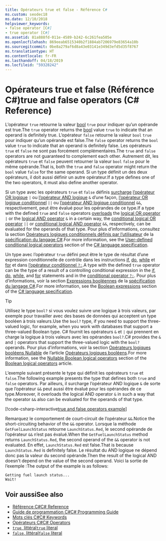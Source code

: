 ```yaml
---
title: Opérateurs true et false - Référence C#
ms.custom: seodec18
ms.date: 12/10/2018
helpviewer_keywords:
- false operator [C#]
- true operator [C#]
ms.assetid: 81a888fd-011e-4589-b242-6c261fea505e
ms.openlocfilehash: 869eeab6515340b2f1884ab7206979e83654a10b
ms.sourcegitcommit: 0be8a279af6d8a43e03141e349d3efd5d35f8767
ms.translationtype: HT
ms.contentlocale: fr-FR
ms.lasthandoff: 04/18/2019
ms.locfileid: "59328242"
---
```

# <a name="true-and-false-operators-c-reference"></a><span data-ttu-id="be0ca-102">Opérateurs true et false (Référence C#)</span><span class="sxs-lookup"><span data-stu-id="be0ca-102">true and false operators (C# Reference)</span></span>

<span data-ttu-id="be0ca-103">L’opérateur `true` retourne la valeur [bool](bool.md) `true` pour indiquer qu’un opérande est true.</span><span class="sxs-lookup"><span data-stu-id="be0ca-103">The `true` operator returns the [bool](bool.md) value `true` to indicate that an operand is definitely true.</span></span> <span data-ttu-id="be0ca-104">L’opérateur `false` retourne la valeur `bool` `true` pour indiquer qu’un opérande est false.</span><span class="sxs-lookup"><span data-stu-id="be0ca-104">The `false` operator returns the `bool` value `true` to indicate that an operand is definitely false.</span></span> <span data-ttu-id="be0ca-105">Les opérateurs `true` et `false` ne sont pas forcément complémentaires.</span><span class="sxs-lookup"><span data-stu-id="be0ca-105">The `true` and `false` operators are not guaranteed to complement each other.</span></span> <span data-ttu-id="be0ca-106">Autrement dit, les opérateurs `true` et `false` peuvent retourner la valeur `bool` `false` pour le même opérande.</span><span class="sxs-lookup"><span data-stu-id="be0ca-106">That is, both the `true` and `false` operator might return the `bool` value `false` for the same operand.</span></span> <span data-ttu-id="be0ca-107">Si un type définit un des deux opérateurs, il doit aussi définir un autre opérateur.</span><span class="sxs-lookup"><span data-stu-id="be0ca-107">If a type defines one of the two operators, it must also define another operator.</span></span>

<span data-ttu-id="be0ca-108">Si un type avec les opérateurs `true` et `false` définis [surcharge](operator.md) [l’opérateur OR logique](../operators/boolean-logical-operators.md#logical-or-operator-) `|` ou [l’opérateur AND logique](../operators/boolean-logical-operators.md#logical-and-operator-) `&` d’une façon, [l’opérateur OR logique conditionnel](../operators/boolean-logical-operators.md#conditional-logical-or-operator-) `||` ou [l’opérateur AND logique conditionnel](../operators/boolean-logical-operators.md#conditional-logical-and-operator-) `&&`, respectivement, peut être évalué pour les opérandes de ce type.</span><span class="sxs-lookup"><span data-stu-id="be0ca-108">If a type with the defined `true` and `false` operators [overloads](operator.md) the [logical OR operator](../operators/boolean-logical-operators.md#logical-or-operator-) `|` or the [logical AND operator](../operators/boolean-logical-operators.md#logical-and-operator-) `&` in a certain way, the [conditional logical OR operator](../operators/boolean-logical-operators.md#conditional-logical-or-operator-) `||` or [conditional logical AND operator](../operators/boolean-logical-operators.md#conditional-logical-and-operator-) `&&`, respectively, can be evaluated for the operands of that type.</span></span> <span data-ttu-id="be0ca-109">Pour plus d’informations, consultez la section [Opérateurs logiques conditionnels définis par l’utilisateur](~/_csharplang/spec/expressions.md#user-defined-conditional-logical-operators) de la [spécification du langage C#](../language-specification/index.md).</span><span class="sxs-lookup"><span data-stu-id="be0ca-109">For more information, see the [User-defined conditional logical operators](~/_csharplang/spec/expressions.md#user-defined-conditional-logical-operators) section of the [C# language specification](../language-specification/index.md).</span></span>

<span data-ttu-id="be0ca-110">Un type avec l’opérateur `true` défini peut être le type de résultat d’une expression conditionnelle de contrôle dans les instructions [if](if-else.md), [do](do.md), [while](while.md) et [for](for.md) et dans [l’opérateur conditionnel `?:`](../operators/conditional-operator.md).</span><span class="sxs-lookup"><span data-stu-id="be0ca-110">A type with the defined `true` operator can be the type of a result of a controlling conditional expression in the [if](if-else.md), [do](do.md), [while](while.md), and [for](for.md) statements and in the [conditional operator `?:`](../operators/conditional-operator.md).</span></span> <span data-ttu-id="be0ca-111">Pour plus d’informations, voir la section [Expressions booléennes](~/_csharplang/spec/expressions.md#boolean-expressions) de la [spécification du langage C#](../language-specification/index.md).</span><span class="sxs-lookup"><span data-stu-id="be0ca-111">For more information, see the [Boolean expressions](~/_csharplang/spec/expressions.md#boolean-expressions) section of the [C# language specification](../language-specification/index.md).</span></span>

> [!TIP]
> <span data-ttu-id="be0ca-112">Utilisez le type `bool?` si vous voulez suivre une logique à trois valeurs, par exemple pour travailler avec des bases de données qui acceptent un type booléen à trois valeurs.</span><span class="sxs-lookup"><span data-stu-id="be0ca-112">Use the `bool?` type, if you need to support the three-valued logic, for example, when you work with databases that support a three-valued Boolean type.</span></span> <span data-ttu-id="be0ca-113">C# fournit les opérateurs `&` et `|` qui prennent en charge la logique à trois valeurs avec les opérandes `bool?`.</span><span class="sxs-lookup"><span data-stu-id="be0ca-113">C# provides the `&` and `|` operators that support the three-valued logic with the `bool?` operands.</span></span> <span data-ttu-id="be0ca-114">Pour plus d’informations, voir la section [Opérateurs logiques booléens Nullable](../operators/boolean-logical-operators.md#nullable-boolean-logical-operators) de l’article [Opérateurs logiques booléens](../operators/boolean-logical-operators.md).</span><span class="sxs-lookup"><span data-stu-id="be0ca-114">For more information, see the [Nullable Boolean logical operators](../operators/boolean-logical-operators.md#nullable-boolean-logical-operators) section of the [Boolean logical operators](../operators/boolean-logical-operators.md) article.</span></span>

<span data-ttu-id="be0ca-115">L’exemple suivant présente le type qui définit les opérateurs `true` et `false`.</span><span class="sxs-lookup"><span data-stu-id="be0ca-115">The following example presents the type that defines both `true` and `false` operators.</span></span> <span data-ttu-id="be0ca-116">Par ailleurs, il surcharge l’opérateur AND logique `&` de sorte que l’opérateur `&&` peut aussi être évalué pour les opérandes de ce type.</span><span class="sxs-lookup"><span data-stu-id="be0ca-116">Moreover, it overloads the logical AND operator `&` in such a way that the operator `&&` also can be evaluated for the operands of that type.</span></span>

[!code-csharp-interactive[true and false operators example](~/samples/snippets/csharp/keywords/TrueFalseOperatorsExample.cs)]

<span data-ttu-id="be0ca-117">Remarquez le comportement de court-circuit de l’opérateur `&&`.</span><span class="sxs-lookup"><span data-stu-id="be0ca-117">Notice the short-circuiting behavior of the `&&` operator.</span></span> <span data-ttu-id="be0ca-118">Lorsque la méthode `GetFuelLaunchStatus` retourne `LaunchStatus.Red`, le second opérande de l’opérateur `&&` n’est pas évalué.</span><span class="sxs-lookup"><span data-stu-id="be0ca-118">When the `GetFuelLaunchStatus` method returns `LaunchStatus.Red`, the second operand of the `&&` operator is not evaluated.</span></span> <span data-ttu-id="be0ca-119">En effet, `LaunchStatus.Red` est false.</span><span class="sxs-lookup"><span data-stu-id="be0ca-119">That is because `LaunchStatus.Red` is definitely false.</span></span> <span data-ttu-id="be0ca-120">Le résultat du AND logique ne dépend donc pas la valeur du second opérande.</span><span class="sxs-lookup"><span data-stu-id="be0ca-120">Then the result of the logical AND doesn't depend on the value of the second operand.</span></span> <span data-ttu-id="be0ca-121">Voici la sortie de l’exemple :</span><span class="sxs-lookup"><span data-stu-id="be0ca-121">The output of the example is as follows:</span></span>

```console
Getting fuel launch status...
Wait!
```

## <a name="see-also"></a><span data-ttu-id="be0ca-122">Voir aussi</span><span class="sxs-lookup"><span data-stu-id="be0ca-122">See also</span></span>

- [<span data-ttu-id="be0ca-123">Référence C#</span><span class="sxs-lookup"><span data-stu-id="be0ca-123">C# Reference</span></span>](../index.md)
- [<span data-ttu-id="be0ca-124">Guide de programmation C#</span><span class="sxs-lookup"><span data-stu-id="be0ca-124">C# Programming Guide</span></span>](../../programming-guide/index.md)
- [<span data-ttu-id="be0ca-125">Mots clés C#</span><span class="sxs-lookup"><span data-stu-id="be0ca-125">C# Keywords</span></span>](index.md)
- [<span data-ttu-id="be0ca-126">Opérateurs C#</span><span class="sxs-lookup"><span data-stu-id="be0ca-126">C# Operators</span></span>](../operators/index.md)
- [<span data-ttu-id="be0ca-127">`true`, littéral</span><span class="sxs-lookup"><span data-stu-id="be0ca-127">`true` literal</span></span>](true-literal.md)
- [<span data-ttu-id="be0ca-128">`false`, littéral</span><span class="sxs-lookup"><span data-stu-id="be0ca-128">`false` literal</span></span>](false-literal.md)